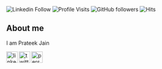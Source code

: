 ![Linkedin Follow](https://img.shields.io/badge/LinkedIn-905-blue?style=social&logo=linkedin)
![Profile Visits](https://komarev.com/ghpvc/?username=pratjz)
![GitHub followers](https://img.shields.io/github/followers/pratjz?style=social)
![Hits](https://hits.seeyoufarm.com/api/count/incr/badge.svg?url=https%3A%2F%2Fgithub.com%2F{pratjz}1212%2Fhit-counter)

<h2>About me</h2>

I am Prateek Jain

[twitter]: https://twitter.com/pratjz
[linkedin]: https://www.linkedin.com/in/pratjz/
[Blog]: https://pratjz.wordpress.com/


[<img align="left" alt="linkedin | LinkedIn" width="30px" src="https://cdn.jsdelivr.net/npm/simple-icons@v3/icons/linkedin.svg" />][linkedin]
[<img align="left" alt="twitter | Twitter" width="30px" src="https://cdn.jsdelivr.net/npm/simple-icons@3.13.0/icons/twitter.svg" />][twitter]
[<img align="left" alt="personal page | Website" width="30px" src="https://pic.onlinewebfonts.com/svg/img_529063.png" />][Blog]
